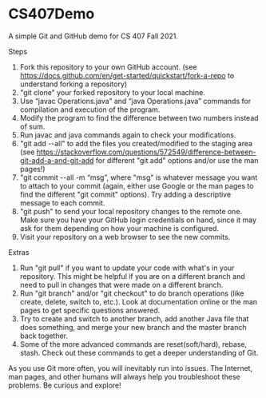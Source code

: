 # CS407Demo

A simple Git and GitHub demo for CS 407 Fall 2021.

Steps

1. Fork this repository to your own GitHub account. 
(see https://docs.github.com/en/get-started/quickstart/fork-a-repo to understand forking a repository)
2. "git clone" your forked repository to your local machine.
3. Use “javac Operations.java” and “java Operations.java” commands for compilation and execution of the program.
4. Modify the program to find the difference between two numbers instead of sum.
5. Run javac and java commands again to check your modifications.
6. "git add --all" to add the files you created/modified to the staging area (see https://stackoverflow.com/questions/572549/difference-between-git-add-a-and-git-add for different "git add" options and/or use the man pages!)
7. "git commit --all -m “msg”, where "msg" is whatever message you want to attach to your commit (again, either use Google or the man pages to find the different "git commit" options). Try adding a descriptive message to each commit.
8. "git push" to send your local repository changes to the remote one. Make sure you have your GitHub login credentials on hand, since it may ask for them depending on how your machine is configured.
9. Visit your repository on a web browser to see the new commits.

Extras

1. Run "git pull" if you want to update your code with what's in your repository. This might be helpful if you are on a different branch and need to pull in changes that were made on a different branch.
2. Run "git branch" and/or "git checkout" to do branch operations (like create, delete, switch to, etc.). Look at documentation online or the man pages to get specific questions answered.
3. Try to create and switch to another branch, add another Java file that does something, and merge your new branch and the master branch back together.
4. Some of the more advanced commands are reset(soft/hard), rebase, stash. Check out these commands to get a deeper understanding of Git.
	
As you use Git more often, you will inevitably run into issues. The Internet, man pages, and other humans will always help you troubleshoot these problems. Be curious and explore!

